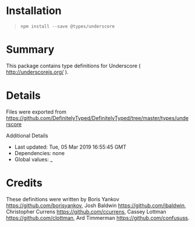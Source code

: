 # Installation
> `npm install --save @types/underscore`

# Summary
This package contains type definitions for Underscore ( http://underscorejs.org/ ).

# Details
Files were exported from https://github.com/DefinitelyTyped/DefinitelyTyped/tree/master/types/underscore

Additional Details
 * Last updated: Tue, 05 Mar 2019 16:55:45 GMT
 * Dependencies: none
 * Global values: _

# Credits
These definitions were written by Boris Yankov <https://github.com/borisyankov>, Josh Baldwin <https://github.com/jbaldwin>, Christopher Currens <https://github.com/ccurrens>, Cassey Lottman <https://github.com/clottman>, Ard Timmerman <https://github.com/confususs>.
